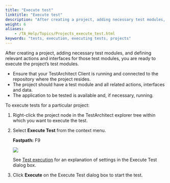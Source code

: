 ```yaml
--- 
title: "Execute test"
linktitle: "Execute test"
description: "After creating a project, adding necessary test modules, and defining relevant actions and interfaces for those test modules, you are ready to execute the project’s test modules."
weight: 6
aliases: 
    - /TA_Help/Topics/Projects_execute_test.html
keywords: "tests, execution, executing tests, projects"
---
```


After creating a project, adding necessary test modules, and defining relevant actions and interfaces for those test modules, you are ready to execute the project’s test modules.

-   Ensure that your TestArchitect Client is running and connected to the repository where the project resides.
-   The project should have a test module and all related actions, interfaces and data.
-   The application to be tested is available and, if necessary, running.

To execute tests for a particular project:

1.  Right-click the project node in the TestArchitect explorer tree within which you want to execute the test.

2.  Select **Execute Test** from the context menu.

    **Fastpath:** F9

    ![](/images/TA_Help/Images/Projects_execute_test.png)

    See [Test execution](/user-guide/test-execution/methods-of-test-execution/configuring-and-running-tests-from-testarchitect-client) for an explanation of settings in the Execute Test dialog box.

3.  Click **Execute** on the Execute Test dialog box to start the test.





